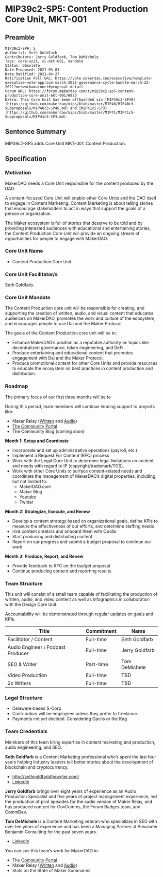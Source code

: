 # MIP39c2-SP5: Content Production Core Unit, MKT-001

## Preamble

```
MIP39c2-SP#: 5
Author(s): Seth Goldfarb
Contributors: Jerry Goldfarb, Tom DeMichele
Tags: core-unit, cu-mkt-001, mandate
Status: Obsolete
Date Proposed: 2021-03-03
Date Ratified: 2021-04-27  
Ratification Poll URL: https://vote.makerdao.com/executive/template-executive-vote-approve-march-2021-governance-cycle-bundle-march-22-2021?network=mainnet#proposal-detail
Forum URL: https://forum.makerdao.com/t/mip39c2-sp5-content-production-core-unit-mkt-001/6823
Extra: This Core Unit has been offboarded via [MIP40c3-SP49](https://github.com/makerdao/mips/blob/master/MIP40/MIP40c3-Subproposals/MIP40c3-SP49.md) and [MIP41c5-SP3](https://github.com/makerdao/mips/blob/master/MIP41/MIP41c5-Subproposals/MIP41c5-SP3.md).
```

## Sentence Summary

MIP39c2-SP5 adds Core Unit MKT-001: Content Production.

## Specification

### Motivation

MakerDAO needs a Core Unit responsible for the content produced by the DAO.

A content-focused Core Unit will enable other Core Units and the DAO itself to engage in Content Marketing. Content Marketing is about telling stories that encourage stakeholders to act in ways that support the goals of a person or organization.

The Maker ecosystem is full of stories that deserve to be told and by providing interested audiences with educational and entertaining stories, the Content Production Core Unit will provide an ongoing stream of opportunities for people to engage with MakerDAO.

### Core Unit Name

* Content Production Core Unit

### Core Unit Facilitator/s

Seth Goldfarb.

### Core Unit Mandate

The Content Production core unit will be responsible for creating, and supporting the creation of written, audio, and visual content that educates audiences on MakerDAO, promotes the work and culture of the ecosystem, and encourages people to use Dai and the Maker Protocol.

The goals of the Content Production core unit will be to:

* Enhance MakerDAO’s position as a reputable authority on topics like decentralized governance, token engineering, and DeFi.
* Produce entertaining and educational content that promotes engagement with Dai and the Maker Protocol.
* Produce promotional content for other Core Units and provide resources to educate the ecosystem on best practices in content production and distribution.

### Roadmap

The primary focus of our first three months will be to

During this period, team members will continue lending support to projects like:

* Maker Relay ([Written](https://forum.makerdao.com/tag/maker-relay) and [Audio](https://anchor.fm/voicesofmkr/))
* [The Community Portal](communitydevelopment.makerdao.com)
* The Community Blog (coming soon)

**Month 1: Setup and Coordinate**

* Incorporate and set up administrative operations (payroll, etc.)
* Implement a Request For Content (RFC) process
* Work with the Legal Core Unit to determine legal limitations on content and needs with regard to IP (copyright/trademark/TOS).
* Work with other Core Units to surface content-related needs and coordinate the management of MakerDAO’s digital properties, including, but not limited to:
    * MakerDAO.com
    * Maker Blog
    * Youtube
    * Twitter

**Month 2: Strategize, Execute, and Renew**

* Develop a content strategy based on organizational goals, define KPIs to measure the effectiveness of our efforts, and determine staffing needs
* Hire content creators and onboard them with Opolis
* Start producing and distributing content
* Report on our progress and submit a budget proposal to continue our work

**Month 3: Produce, Report, and Renew**

* Provide feedback to RFC on the budget proposal
* Continue producing content and reporting results

### Team Structure

This unit will consist of a small team capable of facilitating the production of written, audio, and video content as well as infographics in collaboration with the Design Core Unit.

Accountability will be demonstrated through regular updates on goals and KPIs.

| Title        | Commitment        | Name        |
|---|---|---|
| Facilitator / Content        | Full-time        | Seth Goldfarb        |
| Audio Engineer / Podcast Producer        | Full-time        | Jerry Goldfarb        |
| SEO & Writer        | Part-time        | Tom DeMichele        |
| Video Production        | Full-time        | TBD        |
| 2x Writers        | Full-time        | TBD        |

### Legal Structure

* Delaware-based S-Corp
* Contributors will be employees unless they prefer to freelance.
* Payments not yet decided. Considering Opolis or the Keg

### Team Credentials

Members of this team bring expertise in content marketing and production, audio engineering, and SEO. 

**Seth Goldfarb** is a Content Marketing professional who’s spent the last four years helping industry leaders tell better stories about the development of blockchain and cryptocurrency.
* http://sethgoldfarbthewriter.com/
* [LinkedIn](https://www.linkedin.com/in/asethgoldfarb/)

**Jerry Goldfarb** brings over eight years of experience as an Audio Production Specialist and five years of project management experience, led the production of pilot episodes for the audio version of Maker Relay, and has produced content for GovComms, the Forum Badges team, and CommDev.

**Tom DeMichele** is a Content Marketing veteran who specializes in SEO with over ten years of experience and has been a Managing Partner at Alexander Benjamin Consulting for the past seven years.
* [LinkedIn](https://www.linkedin.com/in/thomas-demichele-5285b380/)

You can see this team’s work for MakerDAO in:

* The [Community Portal](https://community-development.makerdao.com/en/)
* Maker Relay ([Written](https://forum.makerdao.com/tag/maker-relay) and [Audio](https://anchor.fm/voicesofmkr/))
* Stats on the State of Maker Summaries

